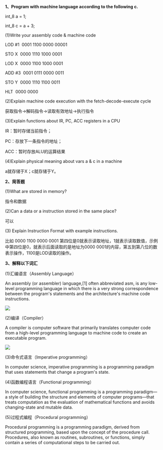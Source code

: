 **1、Program with machine language according to the following c.**

int_8 a = 1;

int_8 c = a + 3;

(1)Write your assembly code & machine code

LOD #1&nbsp;&nbsp;0001 1100 0000 00001

STO X&nbsp;&nbsp;0000 1110 1000 0001

LOD X&nbsp;&nbsp;0000 1100 1000 0001

ADD #3&nbsp;&nbsp;0001 0111 0000 0011

STO Y&nbsp;&nbsp;0000 1110 1100 0011

HLT&nbsp;&nbsp;0000 0000

(2)Explain machine code execution with the fetch-decode-execute cycle

获取指令→解码指令→读取有效地址→执行指令

(3)Explain functions about IR, PC, ACC registers in a CPU

IR：暂时存储当前指令；

PC：存放下一条指令的地址；

ACC：暂时存放ALU的运算结果

(4)Explain physical meaning about vars a & c in a machine

a就存储于X；c就存储于Y。

**2、简答题**

(1)What are stored in memory?

指令和数据

(2)Can a data or a instruction stored in the same place?

可以

(3) Explain Instruction Format with example instructions.

比如 0000 1100 0000 0001 第四位是0就表示读取地址，1就表示读取数值，示例中第四位是0，就表示后面读取的是地址为0000 0001的内容，第五到第八位的数表示操作，1100是LOD读取的操作。

**3、解释以下词汇**

(1)汇编语言（Assembly Language）

An assembly (or assembler) language,[1] often abbreviated asm, is any low-level programming language in which there is a very strong correspondence between the program's statements and the architecture's machine code instructions.

![](https://upload.wikimedia.org/wikipedia/commons/f/f3/Motorola_6800_Assembly_Language.png)

(2)编译（Compiler）

A compiler is computer software that primarily translates computer code from a high-level programming language to machine code to create an executable program.

![](https://upload.wikimedia.org/wikipedia/commons/6/6b/Compiler.svg)

(3)命令式语言（Imperative programming）

In computer science, imperative programming is a programming paradigm that uses statements that change a program's state. 

(4)函数编程语言（Functional programming）

In computer science, functional programming is a programming paradigm—a style of building the structure and elements of computer programs—that treats computation as the evaluation of mathematical functions and avoids changing-state and mutable data. 

(5)过程式编程（Procedural programming）

Procedural programming is a programming paradigm, derived from structured programming, based upon the concept of the procedure call. Procedures, also known as routines, subroutines, or functions, simply contain a series of computational steps to be carried out. 
